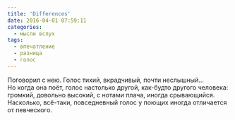 ```yaml
---
title: 'Differences'
date: 2016-04-01 07:59:11
categories:
  - мысли вслух
tags:
  - впечатление
  - разница
  - голос
---
```


<p>Поговорил с&nbsp;нею. Голос тихий, вкрадчивый, почти неслышный&hellip; Но&nbsp;когда она поёт, голос настолько другой, <nobr>как-будто</nobr> другого человека: громкий, довольно высокий, с&nbsp;нотами плача, иногда срывающийся. Насколько, <nobr>всё-таки</nobr>, повседневный голос у&nbsp;поющих иногда отличается от&nbsp;певческого.</p>

